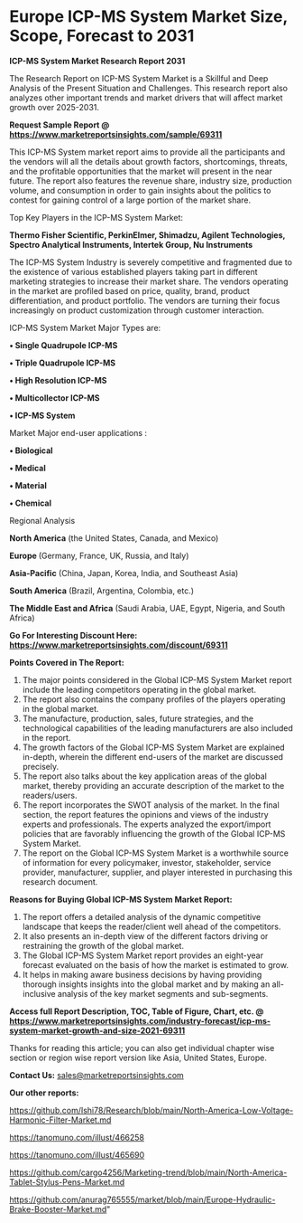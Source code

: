 # Europe ICP-MS System Market Size, Scope, Forecast to 2031

<strong>ICP-MS System Market Research Report 2031</strong>

The Research Report on ICP-MS System Market is a Skillful and Deep Analysis of the Present Situation and Challenges. This research report also analyzes other important trends and market drivers that will affect market growth over 2025-2031.

<strong>Request Sample Report @ <a href=https://www.marketreportsinsights.com/sample/69311>https://www.marketreportsinsights.com/sample/69311</a></strong>

This ICP-MS System market report aims to provide all the participants and the vendors will all the details about growth factors, shortcomings, threats, and the profitable opportunities that the market will present in the near future. The report also features the revenue share, industry size, production volume, and consumption in order to gain insights about the politics to contest for gaining control of a large portion of the market share.

Top Key Players in the ICP-MS System Market:

<strong>Thermo Fisher Scientific, PerkinElmer, Shimadzu, Agilent Technologies, Spectro Analytical Instruments, Intertek Group, Nu Instruments</strong>

The ICP-MS System Industry is severely competitive and fragmented due to the existence of various established players taking part in different marketing strategies to increase their market share. The vendors operating in the market are profiled based on price, quality, brand, product differentiation, and product portfolio. The vendors are turning their focus increasingly on product customization through customer interaction.

ICP-MS System Market Major Types are:

<strong>• Single Quadrupole ICP-MS

• Triple Quadrupole ICP-MS

• High Resolution ICP-MS

• Multicollector ICP-MS

• ICP-MS System</strong>

Market Major end-user applications :

<strong>• Biological

• Medical

• Material

• Chemical</strong>

Regional Analysis

</u><strong><b>North America</b></strong> (the United States, Canada, and Mexico)

<strong><b>Europe </b></strong>(Germany, France, UK, Russia, and Italy)

<strong><b>Asia-Pacific</b></strong> (China, Japan, Korea, India, and Southeast Asia)

<strong><b>South America</b></strong> (Brazil, Argentina, Colombia, etc.)

<strong><b>The Middle East and Africa</b></strong> (Saudi Arabia, UAE, Egypt, Nigeria, and South Africa)

<strong>Go For Interesting Discount Here: <a href=https://www.marketreportsinsights.com/discount/69311>https://www.marketreportsinsights.com/discount/69311</a></strong>

<strong>Points Covered in The Report:</strong>
<ol>
  <li>The major points considered in the Global ICP-MS System Market report include the leading competitors operating in the global market.</li>
  <li>The report also contains the company profiles of the players operating in the global market.</li>
  <li>The manufacture, production, sales, future strategies, and the technological capabilities of the leading manufacturers are also included in the report.</li>
  <li>The growth factors of the Global ICP-MS System Market are explained in-depth, wherein the different end-users of the market are discussed precisely.</li>
  <li>The report also talks about the key application areas of the global market, thereby providing an accurate description of the market to the readers/users.</li>
  <li>The report incorporates the SWOT analysis of the market. In the final section, the report features the opinions and views of the industry experts and professionals. The experts analyzed the export/import policies that are favorably influencing the growth of the Global ICP-MS System Market.</li>
  <li>The report on the Global ICP-MS System Market is a worthwhile source of information for every policymaker, investor, stakeholder, service provider, manufacturer, supplier, and player interested in purchasing this research document.</li>
</ol>
<strong>Reasons for Buying Global ICP-MS System Market Report:</strong>

<ol>
  <li>The report offers a detailed analysis of the dynamic competitive landscape that keeps the reader/client well ahead of the competitors.</li>
  <li>It also presents an in-depth view of the different factors driving or restraining the growth of the global market.</li>
  <li>The Global ICP-MS System Market report provides an eight-year forecast evaluated on the basis of how the market is estimated to grow.</li>
  <li>It helps in making aware business decisions by having providing thorough insights insights into the global market and by making an all-inclusive analysis of the key market segments and sub-segments.</li>
</ol>
<strong>Access full Report Description, TOC, Table of Figure, Chart, etc. @ <a href=https://www.marketreportsinsights.com/industry-forecast/icp-ms-system-market-growth-and-size-2021-69311>https://www.marketreportsinsights.com/industry-forecast/icp-ms-system-market-growth-and-size-2021-69311</a></strong>


Thanks for reading this article; you can also get individual chapter wise section or region wise report version like Asia, United States, Europe.

<strong>Contact Us:</strong>
sales@marketreportsinsights.com

<strong>Our other reports:</strong>

<a href=https://github.com/Ishi78/Research/blob/main/North-America-Low-Voltage-Harmonic-Filter-Market.md>https://github.com/Ishi78/Research/blob/main/North-America-Low-Voltage-Harmonic-Filter-Market.md</a>

<a href=https://tanomuno.com/illust/466258>https://tanomuno.com/illust/466258</a>

<a href=https://tanomuno.com/illust/465690>https://tanomuno.com/illust/465690</a>

<a href=https://github.com/cargo4256/Marketing-trend/blob/main/North-America-Tablet-Stylus-Pens-Market.md>https://github.com/cargo4256/Marketing-trend/blob/main/North-America-Tablet-Stylus-Pens-Market.md</a>

<a href=https://github.com/anurag765555/market/blob/main/Europe-Hydraulic-Brake-Booster-Market.md>https://github.com/anurag765555/market/blob/main/Europe-Hydraulic-Brake-Booster-Market.md</a>"
